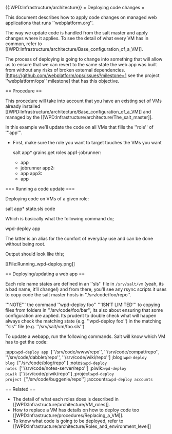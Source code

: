 {{:WPD:Infrastructure/architecture}}
= Deploying code changes =

This document describes how to apply code changes on managed web applications that runs ''webplatform.org''.

The way we update code is handled from the salt master and apply changes where it applies. To see the detail of what every VM has in common, refer to [[WPD:Infrastructure/architecture/Base_configuration_of_a_VM]].

The process of deploying is going to change into something that will allow us to ensure that we can revert to the same state the web app was built from without any risks of broken external dependencies. [https://github.com/webplatform/ops/issues?milestone=1 see the project ''webplatform/ops'' milestone] that has this objective.


== Procedure ==

This procedure will take into account that you have an existing set of VMs already installed  [[WPD:Infrastructure/architecture/Base_configuration_of_a_VM]] and managed by the [[WPD:Infrastructure/architecture/The_salt_master]].

In this example we’ll update the code on all VMs that fills the ''role'' of '''app'''.

* First, make sure the role you want to target touches the VMs you want

  salt app\* grains.get roles
  app1-jobrunner:
    - app
    - jobrunner
  app2:
    - app
  app3:
    - app

=== Running a code update ===

Deploying code on VMs of a given role:

  salt app\* state.sls code

Which is basically what the following command do;

  wpd-deploy app

The latter is an alias for the comfort of everyday use and can be done without being root.

Output should look like this;

[[File:Running_wpd-deploy.png]]


== Deploying/updating a web app ==

Each role name states are defined in an ''sls'' file in <code>/srv/salt/vm</code> (yeah, its a bad name, it’ll change!) and from there, you’ll see any rsync scripts it uses to copy code the salt master hosts in ''/srv/code/foo/repo''. 

'''NOTE''' the command ''wpd-deploy foo'' '''ISN’T LIMITED''' to copying files from folders in ''/srv/code/foo/bar'', its also about ensuring that some configuration are applied.  Its prudent to double check what will happen always check the matching state (e.g.  ''wpd-deploy foo'') in the matching ''sls'' file (e.g. ''/srv/salt/vm/foo.sls'')

To update a webapp, run the following commands. Salt will know which VM has to get the code:

;app:<code>wpd-deploy app</code>&nbsp;&nbsp;<nowiki>[''/srv/code/www/repo'', ''/srv/code/compat/repo'', ''/srv/code/dabblet/repo'', ''/srv/code/wiki/repo'']</nowiki>
;blog:<code>wpd-deploy blog</code>&nbsp;&nbsp;<nowiki>[''/srv/code/blog/repo'']</nowiki>
;notes:<code>wpd-deploy notes</code>&nbsp;&nbsp;<nowiki>[''/srv/code/notes-server/repo'']</nowiki>
;piwik:<code>wpd-deploy piwik</code>&nbsp;&nbsp;<nowiki>[''/srv/code/piwik/repo'']</nowiki>
;project:<code>wpd-deploy project</code>&nbsp;&nbsp;<nowiki>[''/srv/code/buggenie/repo'']</nowiki>
;accounts:<code>wpd-deploy accounts</code>

== Related ==

* The detail of what each roles does is described in [[WPD:Infrastructure/architecture/VM_roles]].
* How to replace a VM has details on how to deploy code too [[WPD:Infrastructure/procedures/Replacing_a_VM]].
* To know what code is going to be deployed, refer to [[WPD:Infrastructure/architecture/Roles_and_environment_level]]